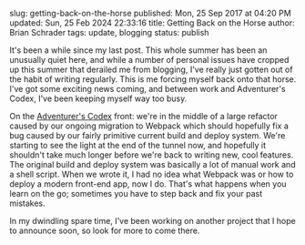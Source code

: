 slug: getting-back-on-the-horse
published: Mon, 25 Sep 2017 at 04:20 PM
updated: Sun, 25 Feb 2024 22:33:16 
title: Getting Back on the Horse
author: Brian Schrader
tags: update, blogging
status: publish


It's been a while since my last post. This whole summer has been an unusually quiet here, and while a number of personal issues have cropped up this summer that derailed me from blogging, I've really just gotten out of the habit of writing regularly. This is me forcing myself back onto that horse. I've got some exciting news coming, and between work and Adventurer's Codex, I've been keeping myself way too busy.

On the [Adventurer's Codex][ac] front: we're in the middle of a large refactor caused by our ongoing migration to Webpack which should hopefully fix a bug caused by our fairly primitive current build and deploy system. We're starting to see the light at the end of the tunnel now, and hopefully it shouldn't take much longer before we're back to writing new, cool features. The original build and deploy system was basically a lot of manual work and a shell script. When we wrote it, I had no idea what Webpack was or how to deploy a modern front-end app, now I do. That's what happens when you learn on the go; sometimes you have to step back and fix your past mistakes.

In my dwindling spare time, I've been working on another project that I hope to announce soon, so look for more to come there.

[ac]: https://adventurerscodex.com
